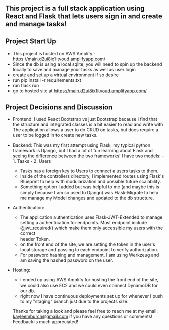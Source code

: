 ## This project is a full stack application using React and Flask that lets users sign in and create and manage tasks!

## Project Start Up

- This project is hosted on AWS Amplify - https://main.d2ui8ix1itvoud.amplifyapp.com/
- Since the db is using a local sqlite, you will need to spin up the backend locally to save and manage your tasks as well as user login
- create and set up a virtual environment if so desire
- run pip install -r requirements.txt
- run flask run
- go to hosted site at https://main.d2ui8ix1itvoud.amplifyapp.com/

## Project Decisions and Discussion

- Frontend:
    I used React Bootstrap vs just Bootstrap because I find that the structure and integrated classes is a bit easier to read and write with
    The application allows a user to do CRUD on tasks, but does require a user to be logged in to create new tasks.
- Backend:
    This was my first attempt using Flask, my typical python framework is Django, but I had a lot of fun learning about Flask and seeing the difference between the two frameworks!
    I have two models:
      - 1. Tasks
      - 2. Users
    - Tasks has a foreign key to Users to connect a users tasks to them.
    - Inside of the controllers directory, I implemented routes using Flask's Blueprint to help with modularization and possible future scalability.
    - Something option I added but was helpful to me (and maybe this is simply because I am so used to Django) was Flask-Migrate to help me manage my Model changes and updated to the db structure.
- Authentication:
  -  The application authentication uses Flask-JWT-Extended to manage setting a authentication for endpoints. Most endpoint include @jwt_required() which make them only accessible my users with the correct   
    header Token.
  - on the front end of the site, we are setting the token in the user's local storage and passing to each endpoint to verify authorization.
  - For password hashing and management, I am using Werkzeug and am saving the hashed password on the user.
 
- Hosting:
  - I ended up using AWS Amplify for hosting the front end of the site, we could also use EC2 and we could even connect DynamoDB for our db.
  - right now I have continuous deployments set up for whenever I push to my "staging" branch just due to the projects size.
 
  Thanks for taking a look and please feel free to reach me at my email: kayleemburch@gmail.com if you have any questions or comments! Feedback is much appreciated!
  
  
  
  
